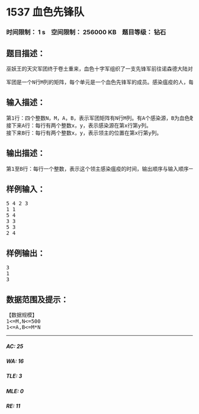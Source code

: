 # 1537 血色先锋队   
### 时间限制： 1 s&nbsp;&nbsp;&nbsp;&nbsp;空间限制： 256000 KB&nbsp;&nbsp;&nbsp;&nbsp;题目等级： 钻石  
## 题目描述：  

<pre>
巫妖王的天灾军团终于卷土重来，血色十字军组织了一支先锋军前往诺森德大陆对抗天灾军团，以及一切沾有亡灵气息的生物。孤立于联盟和部落的血色先锋军很快就遭到了天灾军团的重重包围，现在他们将主力只好聚集了起来，以抵抗天灾军团的围剿。可怕的是，他们之中有人感染上了亡灵瘟疫，如果不设法阻止瘟疫的扩散，很快就会遭到灭顶之灾。大领主阿比迪斯已经开始调查瘟疫的源头。原来是血色先锋军的内部出现了叛徒，这个叛徒已经投靠了天灾军团，想要将整个血色先锋军全部转化为天灾军团！无需惊讶，你就是那个叛徒。在你的行踪败露之前，要尽快完成巫妖王交给你的任务。
 
军团是一个N行M列的矩阵，每个单元是一个血色先锋军的成员。感染瘟疫的人，每过一个小时，就会向四周扩散瘟疫，直到所有人全部感染上瘟疫。你已经掌握了感染源的位置，任务是算出血色先锋军的领主们感染瘟疫的时间，并且将它报告给巫妖王，以便对血色先锋军进行一轮有针对性的围剿。
</pre>
  
  
## 输入描述：  

<pre>
第1行：四个整数N，M，A，B，表示军团矩阵有N行M列。有A个感染源，B为血色敢死队中领主的数量。
接下来A行：每行有两个整数x，y，表示感染源在第x行第y列。
接下来B行：每行有两个整数x，y，表示领主的位置在第x行第y列。
</pre>
  
  
## 输出描述：  

<pre>
第1至B行：每行一个整数，表示这个领主感染瘟疫的时间，输出顺序与输入顺序一致。如果某个人的位置在感染源，那么他感染瘟疫的时间为0。
</pre>
  
  
## 样例输入：  

<pre>
5 4 2 3
1 1
5 4
3 3
5 3
2 4
</pre>
  
  
## 样例输出：  

<pre>
3
1
3
</pre>
  
  
## 数据范围及提示：  

<pre>
【数据规模】
1<=M,N<=500
1<=A,B<=M*N
</pre>
  
  
***  

##### AC: 25  
##### WA: 16  
##### TLE: 3  
##### MLE: 0  
##### RE: 11  
